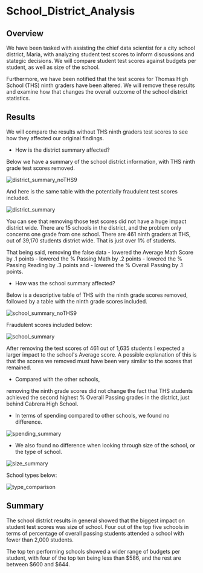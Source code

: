 # School_District_Analysis

## Overview
We have been tasked with assisting the chief data scientist for a city school district, Maria, with analyzing student test scores to inform discussions and stategic decisions. We will compare student test scores against budgets per student, as well as size of the school.

Furthermore, we have been notified that the test scores for Thomas High School (THS) ninth graders have been altered. We will remove these results and examine how that changes the overall outcome of the school district statistics.


## Results
We will compare the results without THS ninth graders test scores to see how they affected our original findings.
- How is the district summary affected?

Below we have a summary of the school district information, with THS ninth grade test scores removed.

![district_summary_noTHS9](https://user-images.githubusercontent.com/35434608/177090154-57114bc1-6fad-44ce-add7-6e38922d986e.png)

And here is the same table with the potentially fraudulent test scores included.

![district_summary](https://user-images.githubusercontent.com/35434608/177090564-dd04dbf8-72fa-4d9b-a4c6-57acd29c5548.png)

You can see that removing those test scores did not have a huge impact district wide. There are 15 schools in the district, and the problem only concerns one grade from one school. There are 461 ninth graders at THS, out of 39,170 students district wide. That is just over 1% of students.

That being said, removing the false data
	- lowered the Average Math Score by .1 points
	- lowered the % Passing Math by .2 points
	- lowered the % Passing Reading by .3 points and
	- lowered the % Overall Passing by .1 points.

- How was the school summary affected?

Below is a descriptive table of THS with the ninth grade scores removed, followed by a table with the ninth grade scores included.

![school_summary_noTHS9](https://user-images.githubusercontent.com/35434608/177110347-6a97b57c-f6c4-4830-9d4d-49e70e694c38.png)

Fraudulent scores included below:

![school_summary](https://user-images.githubusercontent.com/35434608/177110383-ba6eaab2-2253-491b-8b80-673b83d4cc6a.png)

After removing the test scores of 461 out of 1,635 students I expected a larger impact to the school's Average score. A possible explanation of this is that the scores we removed must have been very similar to the scores that remained.

- Compared with the other schools, 

removing the ninth grade scores did not change the fact that THS  students achieved the second highest % Overall Passing grades in the district, just behind Cabrera High School.

- In terms of spending compared to other schools, we found no difference.

![spending_summary](https://user-images.githubusercontent.com/35434608/177127070-18121ec2-3e2b-4b6e-9617-af99630699c8.png)

- We also found no difference when looking through size of the school, or the type of school.

![size_summary](https://user-images.githubusercontent.com/35434608/177127930-3f581197-7c75-4b24-86b3-dd75e205903e.png)

School types below:

![type_comparison](https://user-images.githubusercontent.com/35434608/177128931-b2bc4642-0a7c-40cf-9aac-a37528aad22b.png)





## Summary
The school district results in general showed that the biggest impact on student test scores was size of school. Four out of the top five schools in terms of percentage of overall passing students attended a school with fewer than 2,000 students.

The top ten performing schools showed a wider range of budgets per student, with four of the top ten being less than $586, and the rest are between $600 and $644.



